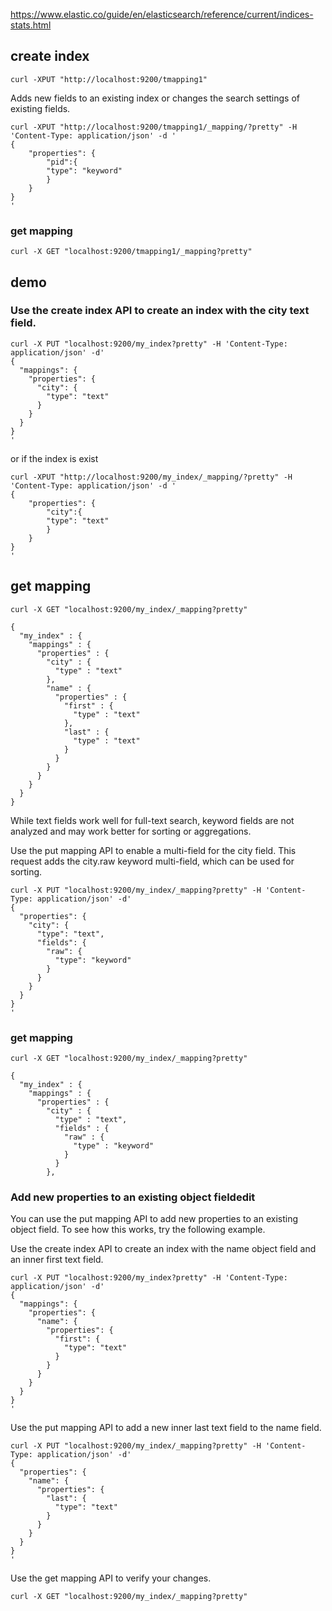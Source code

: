 https://www.elastic.co/guide/en/elasticsearch/reference/current/indices-stats.html
## create index
```
curl -XPUT "http://localhost:9200/tmapping1"
```

Adds new fields to an existing index or changes the search settings of existing fields.

```
curl -XPUT "http://localhost:9200/tmapping1/_mapping/?pretty" -H 'Content-Type: application/json' -d '
{
    "properties": {
        "pid":{
        "type": "keyword"
        }
    }
}
'

```

### get mapping
```
curl -X GET "localhost:9200/tmapping1/_mapping?pretty"

```

## demo

### Use the create index API to create an index with the city text field.

```
curl -X PUT "localhost:9200/my_index?pretty" -H 'Content-Type: application/json' -d'
{
  "mappings": {
    "properties": {
      "city": {
        "type": "text"
      }
    }
  }
}
'

```

or if the index is exist 
```
curl -XPUT "http://localhost:9200/my_index/_mapping/?pretty" -H 'Content-Type: application/json' -d '
{
    "properties": {
        "city":{
        "type": "text"
        }
    }
}
'
```

## get mapping
```
curl -X GET "localhost:9200/my_index/_mapping?pretty"

{
  "my_index" : {
    "mappings" : {
      "properties" : {
        "city" : {
          "type" : "text"
        },
        "name" : {
          "properties" : {
            "first" : {
              "type" : "text"
            },
            "last" : {
              "type" : "text"
            }
          }
        }
      }
    }
  }
}
```

While text fields work well for full-text search, keyword fields are not analyzed and may work better for sorting or aggregations.

Use the put mapping API to enable a multi-field for the city field. This request adds the city.raw keyword multi-field, which can be used for sorting.

```
curl -X PUT "localhost:9200/my_index/_mapping?pretty" -H 'Content-Type: application/json' -d'
{
  "properties": {
    "city": {
      "type": "text",
      "fields": {
        "raw": {
          "type": "keyword"
        }
      }
    }
  }
}
'

```

### get mapping

```
curl -X GET "localhost:9200/my_index/_mapping?pretty"

{
  "my_index" : {
    "mappings" : {
      "properties" : {
        "city" : {
          "type" : "text",
          "fields" : {
            "raw" : {
              "type" : "keyword"
            }
          }
        },
```

### Add new properties to an existing object fieldedit
You can use the put mapping API to add new properties to an existing object field. To see how this works, try the following example.

Use the create index API to create an index with the name object field and an inner first text field.
```
curl -X PUT "localhost:9200/my_index?pretty" -H 'Content-Type: application/json' -d'
{
  "mappings": {
    "properties": {
      "name": {
        "properties": {
          "first": {
            "type": "text"
          }
        }
      }
    }
  }
}
'

```

Use the put mapping API to add a new inner last text field to the name field.

```
curl -X PUT "localhost:9200/my_index/_mapping?pretty" -H 'Content-Type: application/json' -d'
{
  "properties": {
    "name": {
      "properties": {
        "last": {
          "type": "text"
        }
      }
    }
  }
}
'

```

Use the get mapping API to verify your changes.
```
curl -X GET "localhost:9200/my_index/_mapping?pretty"

```
